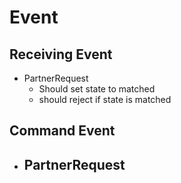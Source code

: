 # Event

## Receiving Event
- PartnerRequest
  - Should set state to matched
  - should reject if state is matched


## Command Event
- PartnerRequest
  - 
